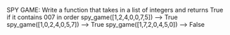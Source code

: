 SPY GAME: Write a function that takes in a list of integers and returns True if it contains 007 in order
 spy_game([1,2,4,0,0,7,5]) --> True
 spy_game([1,0,2,4,0,5,7]) --> True
 spy_game([1,7,2,0,4,5,0]) --> False

